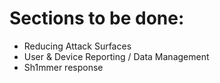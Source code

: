 # Sections to be done: 
- Reducing Attack Surfaces
- User & Device Reporting / Data Management
- Sh1mmer response
